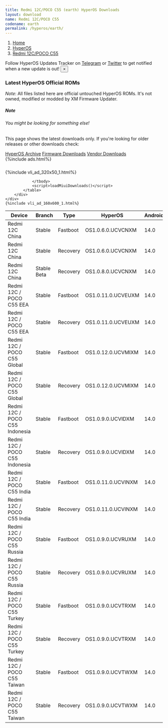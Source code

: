 ```yaml
---
title: Redmi 12C/POCO C55 (earth) HyperOS Downloads
layout: download
name: Redmi 12C/POCO C55
codename: earth
permalink: /hyperos/earth/
---
```

<nav aria-label="breadcrumb">
    <ol class="breadcrumb">
        <li class="breadcrumb-item"><a href="/">Home</a></li>
        <li class="breadcrumb-item"><a href="/hyperos/">HyperOS</a></li>
        <li class="breadcrumb-item active" aria-current="page"><a href="/hyperos/earth/">Redmi 12C/POCO C55</a></li>
    </ol>
</nav>
<div class="alert alert-primary alert-dismissible fade show" role="alert">
    Follow HyperOS Updates Tracker on <a href="https://t.me/MIUIUpdatesTracker" class="alert-link">Telegram</a>
     or <a href="https://twitter.com/MiFwUpdater" class="alert-link">Twitter</a> to get notified when a new update is out!
    <button type="button" class="close" data-dismiss="alert" aria-label="Close">
        <span aria-hidden="true">&times;</span>
    </button>
</div>

### Latest HyperOS Official ROMs
*Note*: All files listed here are official untouched HyperOS ROMs. It's not owned, modified or modded by XM Firmware Updater.
<div class="card">
  <div class="card-body">
    <h5 class="card-title">Note</h5>
    <h6 class="card-subtitle mb-2 text-muted">You might be looking for something else!</h6>
    <p class="card-text">This page shows the latest downloads only.
     If you're looking for older releases or other downloads check:</p>
    <a href="/archive/hyperos/earth/" class="card-link">HyperOS Archive</a>
    <a href="/firmware/earth/" class="card-link">Firmware Downloads</a>
    <a href="/vendor/earth/" class="card-link">Vendor Downloads</a>
  </div>
</div>
{%include ads.html%}
<div class="row justify-content-center">
    <div class="col-10">
        <div class="table-responsive-md" style="margin-top: 25px;">
            {%include vli_ad_320x50_1.html%}
            <table id="miui" class="display dt-responsive nowrap compact table table-striped table-hover table-sm">
                <thead class="thead-dark">
                    <tr>
                        <th data-ref="device">Device</th>
                        <th data-ref="branch">Branch</th>
                        <th data-ref="type">Type</th>
                        <th data-ref="miui">HyperOS</th>
                        <th data-ref="android">Android</th>
                        <th data-ref="size">Size</th>
                        <th data-ref="size">Date</th>
                        <th data-ref="link">Link</th>
                    </tr>
                </thead>
                <tbody>
                <tr><td>Redmi 12C China</td><td>Stable</td><td>Fastboot</td><td>OS1.0.6.0.UCVCNXM</td><td>14.0</td><td>5.2 GB</td><td>2025-04-09</td><td><a href="/hyperos/earth/stable/OS1.0.6.0.UCVCNXM/">Download</a></td></tr>
<tr><td>Redmi 12C China</td><td>Stable</td><td>Recovery</td><td>OS1.0.6.0.UCVCNXM</td><td>14.0</td><td>4.0 GB</td><td>2025-04-18</td><td><a href="/hyperos/earth/stable/OS1.0.6.0.UCVCNXM/">Download</a></td></tr>
<tr><td>Redmi 12C China</td><td>Stable Beta</td><td>Recovery</td><td>OS1.0.8.0.UCVCNXM</td><td>14.0</td><td>4.0 GB</td><td>2025-08-27</td><td><a href="/hyperos/earth/stable beta/OS1.0.8.0.UCVCNXM/">Download</a></td></tr>
<tr><td>Redmi 12C / POCO C55 EEA</td><td>Stable</td><td>Fastboot</td><td>OS1.0.11.0.UCVEUXM</td><td>14.0</td><td>6.3 GB</td><td>2025-06-16</td><td><a href="/hyperos/earth/stable/OS1.0.11.0.UCVEUXM/">Download</a></td></tr>
<tr><td>Redmi 12C / POCO C55 EEA</td><td>Stable</td><td>Recovery</td><td>OS1.0.11.0.UCVEUXM</td><td>14.0</td><td>4.2 GB</td><td>2025-06-24</td><td><a href="/hyperos/earth/stable/OS1.0.11.0.UCVEUXM/">Download</a></td></tr>
<tr><td>Redmi 12C / POCO C55 Global</td><td>Stable</td><td>Fastboot</td><td>OS1.0.12.0.UCVMIXM</td><td>14.0</td><td>6.8 GB</td><td>2025-06-17</td><td><a href="/hyperos/earth/stable/OS1.0.12.0.UCVMIXM/">Download</a></td></tr>
<tr><td>Redmi 12C / POCO C55 Global</td><td>Stable</td><td>Recovery</td><td>OS1.0.12.0.UCVMIXM</td><td>14.0</td><td>4.2 GB</td><td>2025-06-24</td><td><a href="/hyperos/earth/stable/OS1.0.12.0.UCVMIXM/">Download</a></td></tr>
<tr><td>Redmi 12C / POCO C55 Indonesia</td><td>Stable</td><td>Fastboot</td><td>OS1.0.9.0.UCVIDXM</td><td>14.0</td><td>6.2 GB</td><td>2025-06-24</td><td><a href="/hyperos/earth/stable/OS1.0.9.0.UCVIDXM/">Download</a></td></tr>
<tr><td>Redmi 12C / POCO C55 Indonesia</td><td>Stable</td><td>Recovery</td><td>OS1.0.9.0.UCVIDXM</td><td>14.0</td><td>4.2 GB</td><td>2025-07-02</td><td><a href="/hyperos/earth/stable/OS1.0.9.0.UCVIDXM/">Download</a></td></tr>
<tr><td>Redmi 12C / POCO C55 India</td><td>Stable</td><td>Fastboot</td><td>OS1.0.11.0.UCVINXM</td><td>14.0</td><td>5.4 GB</td><td>2025-06-24</td><td><a href="/hyperos/earth/stable/OS1.0.11.0.UCVINXM/">Download</a></td></tr>
<tr><td>Redmi 12C / POCO C55 India</td><td>Stable</td><td>Recovery</td><td>OS1.0.11.0.UCVINXM</td><td>14.0</td><td>4.1 GB</td><td>2025-07-02</td><td><a href="/hyperos/earth/stable/OS1.0.11.0.UCVINXM/">Download</a></td></tr>
<tr><td>Redmi 12C / POCO C55 Russia</td><td>Stable</td><td>Fastboot</td><td>OS1.0.9.0.UCVRUXM</td><td>14.0</td><td>6.5 GB</td><td>2025-06-24</td><td><a href="/hyperos/earth/stable/OS1.0.9.0.UCVRUXM/">Download</a></td></tr>
<tr><td>Redmi 12C / POCO C55 Russia</td><td>Stable</td><td>Recovery</td><td>OS1.0.9.0.UCVRUXM</td><td>14.0</td><td>4.2 GB</td><td>2025-07-02</td><td><a href="/hyperos/earth/stable/OS1.0.9.0.UCVRUXM/">Download</a></td></tr>
<tr><td>Redmi 12C / POCO C55 Turkey</td><td>Stable</td><td>Fastboot</td><td>OS1.0.9.0.UCVTRXM</td><td>14.0</td><td>5.9 GB</td><td>2025-06-24</td><td><a href="/hyperos/earth/stable/OS1.0.9.0.UCVTRXM/">Download</a></td></tr>
<tr><td>Redmi 12C / POCO C55 Turkey</td><td>Stable</td><td>Recovery</td><td>OS1.0.9.0.UCVTRXM</td><td>14.0</td><td>4.2 GB</td><td>2025-07-02</td><td><a href="/hyperos/earth/stable/OS1.0.9.0.UCVTRXM/">Download</a></td></tr>
<tr><td>Redmi 12C / POCO C55 Taiwan</td><td>Stable</td><td>Fastboot</td><td>OS1.0.9.0.UCVTWXM</td><td>14.0</td><td>5.6 GB</td><td>2025-06-24</td><td><a href="/hyperos/earth/stable/OS1.0.9.0.UCVTWXM/">Download</a></td></tr>
<tr><td>Redmi 12C / POCO C55 Taiwan</td><td>Stable</td><td>Recovery</td><td>OS1.0.9.0.UCVTWXM</td><td>14.0</td><td>4.1 GB</td><td>2025-07-02</td><td><a href="/hyperos/earth/stable/OS1.0.9.0.UCVTWXM/">Download</a></td></tr>

                </tbody>
                <script>loadMiuiDownloads()</script>
            </table>
        </div>
    </div>
    {%include vli_ad_160x600_1.html%}
</div>
